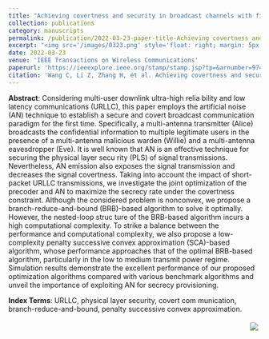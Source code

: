 ```yaml
---
title: "Achieving covertness and security in broadcast channels with finite blocklength"
collection: publications
category: manuscripts
permalink: /publication/2022-03-23-paper-title-Achieving covertness and security in broadcast channels with finite blocklength.md
excerpt: "<img src='/images/0323.png' style='float: right; margin: 5px;'>We proposes a symbol-level precoding-based scheme for STAR-RIS-aided dual-functional radar-communications (DFRC) systems. The aim is to securely transmit confidential information and perform target sensing concurrently. A joint optimization problem is formulated to maximize the average received radar sensing power, subject to constraints on communication users' quality-of-service and security, as well as practical waveform design restrictions."
date: 2022-03-23
venue: 'IEEE Transactions on Wireless Communications'
paperurl: 'https://ieeexplore.ieee.org/stamp/stamp.jsp?tp=&arnumber=9740462'
citation: 'Wang C, Li Z, Zhang H, et al. Achieving covertness and security in broadcast channels with finite blocklength[J]. IEEE Transactions on Wireless Communications, 2022, 21(9): 7624-7640.'
---
```




**Abstract**: Considering multi-user downlink ultra-high relia
bility and low latency communications (URLLC), this paper
 employs the artificial noise (AN) technique to establish a secure
 and covert broadcast communication paradigm for the first
 time. Specifically, a multi-antenna transmitter (Alice) broadcasts
 the confidential information to multiple legitimate users in the
 presence of a multi-antenna malicious warden (Willie) and a
 multi-antenna eavesdropper (Eve). It is well known that AN
 is an effective technique for securing the physical layer secu
rity (PLS) of signal transmissions. Nevertheless, AN emission also exposes the signal transmission and decreases the signal
 covertness. Taking into account the impact of short-packet
 URLLC transmissions, we investigate the joint optimization
 of the precoder and AN to maximize the secrecy rate under
 the covertness constraint. Although the considered problem is
 nonconvex, we propose a branch-reduce-and-bound (BRB)-based
 algorithm to solve it optimally. However, the nested-loop struc
ture of the BRB-based algorithm incurs a high computational
 complexity. To strike a balance between the performance and
 computational complexity, we also propose a low-complexity
 penalty successive convex approximation (SCA)-based algorithm,
 whose performance approaches that of the optimal BRB-based
 algorithm, particularly in the low to medium transmit power
 regime. Simulation results demonstrate the excellent performance
 of our proposed optimization algorithms compared with various
 benchmark algorithms and unveil the importance of exploiting
 AN for secrecy provisioning.


 
**Index Terms**:  URLLC, physical layer security, covert com
munication, branch-reduce-and-bound, penalty successive convex
 approximation.


 <img src='/images/0323.png' style='float: right; margin: 5px;'>

